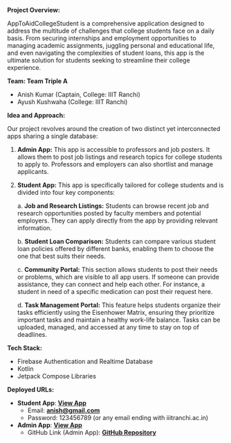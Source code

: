 **Project Overview:**

AppToAidCollegeStudent is a comprehensive application designed to address the multitude of challenges that college students face on a daily basis. From securing internships and employment opportunities to managing academic assignments, juggling personal and educational life, and even navigating the complexities of student loans, this app is the ultimate solution for students seeking to streamline their college experience.

**Team: Team Triple A**

- Anish Kumar (Captain, College: IIIT Ranchi)
- Ayush Kushwaha (College: IIIT Ranchi)

**Idea and Approach:**

Our project revolves around the creation of two distinct yet interconnected apps sharing a single database:

1. **Admin App:** This app is accessible to professors and job posters. It allows them to post job listings and research topics for college students to apply to. Professors and employers can also shortlist and manage applicants.
2. **Student App:** This app is specifically tailored for college students and is divided into four key components:
    
    a. **Job and Research Listings:** Students can browse recent job and research opportunities posted by faculty members and potential employers. They can apply directly from the app by providing relevant information.
    
    b. **Student Loan Comparison:** Students can compare various student loan policies offered by different banks, enabling them to choose the one that best suits their needs.
    
    c. **Community Portal:** This section allows students to post their needs or problems, which are visible to all app users. If someone can provide assistance, they can connect and help each other. For instance, a student in need of a specific medication can post their request here.
    
    d. **Task Management Portal:** This feature helps students organize their tasks efficiently using the Eisenhower Matrix, ensuring they prioritize important tasks and maintain a healthy work-life balance. Tasks can be uploaded, managed, and accessed at any time to stay on top of deadlines.
    

**Tech Stack:**

- Firebase Authentication and Realtime Database
- Kotlin
- Jetpack Compose Libraries

**Deployed URLs:**

- **Student App**: **[View App](https://drive.google.com/file/d/1WJCYirJT5YmiUIc5i4_bdh1vxkzWEcT9/view?usp=share_link)**
    - Email: **[anish@gmail.com](mailto:anish@gmail.com)**
    - Password: 123456789 (or any email ending with iiitranchi.ac.in)
- **Admin App**: **[View App](https://drive.google.com/file/d/1RlzWCQcT4ggIV-Bb_4Qnrl1EXka--2--/view?usp=share_link)**
    - GitHub Link (Admin App): **[GitHub Repository](https://github.com/Ayush92-byte/FinalAdminApp)**
